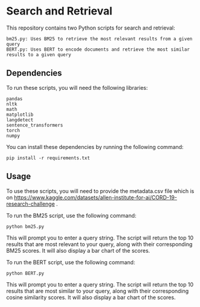 # Search and Retrieval

This repository contains two Python scripts for search and retrieval:

    bm25.py: Uses BM25 to retrieve the most relevant results from a given query
    BERT.py: Uses BERT to encode documents and retrieve the most similar results to a given query

## Dependencies

To run these scripts, you will need the following libraries:

    pandas
    nltk
    math
    matplotlib
    langdetect
    sentence_transformers
    torch
    numpy

You can install these dependencies by running the following command:

    pip install -r requirements.txt

## Usage

To use these scripts, you will need to provide the metadata.csv file which is on https://www.kaggle.com/datasets/allen-institute-for-ai/CORD-19-research-challenge .

To run the BM25 script, use the following command:

    python bm25.py

This will prompt you to enter a query string. The script will return the top 10 results that are most relevant to your query, along with their corresponding BM25 scores. It will also display a bar chart of the scores.

To run the BERT script, use the following command:

    python BERT.py

This will prompt you to enter a query string. The script will return the top 10 results that are most similar to your query, along with their corresponding cosine similarity scores. It will also display a bar chart of the scores.
